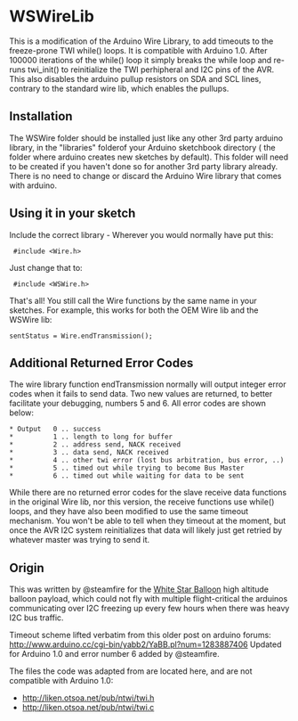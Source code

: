 WSWireLib
=========

This is a modification of the Arduino Wire Library, to add timeouts to the freeze-prone TWI while() loops.  It is compatible with Arduino 1.0.  After 100000 iterations of the while() loop it simply breaks the while loop and re-runs twi_init() to reinitialize the TWI perhipheral and I2C pins of the AVR.  This also disables the arduino pullup resistors on SDA and SCL lines, contrary to the standard wire lib, which enables the pullups.

Installation
----

The WSWire folder should be installed just like any other 3rd party arduino library, in the "libraries" folderof your Arduino sketchbook directory ( the folder where arduino creates new sketches by default).  This folder will need to be created if you haven't done so for another 3rd party library already.  There is no need to change or discard the Arduino Wire library that comes with arduino.

Using it in your sketch
----

Include the correct library - Wherever you would normally have put this:

     #include <Wire.h>
     
Just change that to:

     #include <WSWire.h>
    
That's all!  You still call the Wire functions by the same name in your sketches.  For example, this works for both the OEM Wire lib and the WSWire lib:

    sentStatus = Wire.endTransmission();

Additional Returned Error Codes
----
The wire library function endTransmission normally will output integer error codes when it fails to send data.  Two new values are returned, to better facilitate your debugging, numbers 5 and 6.  All error codes are shown below:

    * Output   0 .. success
    *          1 .. length to long for buffer
    *          2 .. address send, NACK received
    *          3 .. data send, NACK received
    *          4 .. other twi error (lost bus arbitration, bus error, ..)
    *          5 .. timed out while trying to become Bus Master
    *          6 .. timed out while waiting for data to be sent
    
While there are no returned error codes for the slave receive data functions in the original Wire lib, nor this version, the receive functions use while() loops, and they have also been modified to use the same timeout mechanism.  You won't be able to tell when they timeout at the moment, but once the AVR I2C system reinitializes that data will likely just get retried by whatever master was trying to send it.

Origin
----
This was written by @steamfire for the [White Star Balloon](http://whitestarballoon.org) high altitude balloon payload, which could not fly with multiple flight-critical the arduinos communicating over I2C freezing up every few hours when there was heavy I2C bus traffic.

Timeout scheme lifted verbatim from this older post on arduino forums: http://www.arduino.cc/cgi-bin/yabb2/YaBB.pl?num=1283887406  Updated for Arduino 1.0 and error number 6 added by @steamfire.

The files the code was adapted from are located here, and are not compatible with Arduino 1.0: 
- http://liken.otsoa.net/pub/ntwi/twi.h
- http://liken.otsoa.net/pub/ntwi/twi.c
